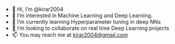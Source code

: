 - 👋 Hi, I’m @kirar2004
- 👀 I’m interested in Machine Learning and Deep Learning.
- 🌱 I’m currently learning Hyperparameter tuning in deep NNs
- 💞️ I’m looking to collaborate on real time Deep Learning projects
- 📫 You may reach me at kirar2004@gmail.com

<!---
kirar2004/kirar2004 is a ✨ special ✨ repository because its `README.md` (this file) appears on your GitHub profile.
You can click the Preview link to take a look at your changes.
--->
